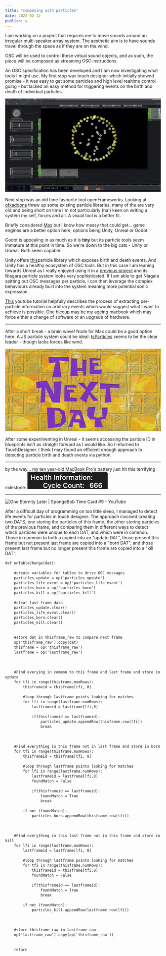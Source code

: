 ```yaml
---
title: "composing with particles"
date: 2022-02-12
publish: y
---
```



I am working on a project that requires me to move sounds around an irregular multi-speaker array system.  The aesthetic aim is to have sounds travel through the space as if they are on the wind.

OSC will be used to control these virtual sound objects, and as such, the piece will be composed as streaming OSC instructions.

An OSC specification has been developed and I am now  investigating what tools I might use.  My first stop was touch designer which initially showed promise - it was easy to get some particles and high level realtime control going - but lacked an easy method for triggering events on the birth and death of individual particles.

![](../files/bs-touch-particles.png)

Next stop was an old time favourite tool openFrameworks.  Looking at [ofxaddons](ofxaddons.com) threw up some existing particle libraries, many of the are very old and being short on time I'm not particularly (ha!) keen on writing a system my self, forces and all.  A visual tool is a better fit.

Briefly considered [Max](cycling74.com) but I know how messy that could get... game engines are a better option here, options being Unity, Unreal or Godot.

Godot is appealing in as much as it is **tiny** but its particle tools seem immature at this point in time.  So we're down to the big cats - Unity or Unreal.  Both seem capable.  

Unity offers [this](https://assetstore.unity.com/packages/vfx/particles/participle-107695)particle library which exposes birth and death events.  And Unity has a healthy ecosystem of OSC tools.  But in this case I am leaning towards Unreal as I really enjoyed using it in a [previous project](https://zeal.co/projects/luminesce) and its Niagara particle system looks very sophisticated.  If I am able to get Niagara spitting out OSC messages per particle, I can then leverage the complex behaviours already built into the system meaning more potential sonic expression.

[This](https://www.youtube.com/watch?v=aA_8NLzbUTA&list=PLomQNLPOWtzYXU_pRIUVVEV9uY7bjENZ5&index=46)  youtube tutorial helpfully describes the process of extracting per-particle information on arbitrary events which would suggest what I want to achieve is possible.  One hiccup may be my ageing macbook which may force either a change of software or an upgrade of hardware. 

---

After a short break - a brain wave!  Node for Max could be a good option here.  A JS particle system could be ideal.   [tsParticles](https://github.com/matteobruni/tsparticles) seems to be the clear leader - though lacks forces like wind.

![](../files/the-next-day.png)

After some experimenting in Unreal - it seems accessing the particle ID in blueprints isn't as straight forward as I would like.  So I returned to TouchDesigner.  I think I may found an efficient enough approach to detecting particle birth and death events via python.

---

by the way... my ten year-old MacBook Pro's battery just hit this terrifying milestone:
![](../files/666.png)

---

![One Eternity Later | SpongeBob Time Card #9 - YouTube](https://i.ytimg.com/vi/U7CZcd-UYmU/maxresdefault.jpg)

After a difficult day of programming on too little sleep, I managed to detect life events for particles in touch designer.  The approach involved creating two DATS, one storing the particles of this frame, the other storing particles of the previous frame, and comparing them in different ways to detect which particles were unique to each DAT, and which were in common.  Those in common to both a copied into an "update DAT", those present this frame but not present last frame are copied into a "born DAT", and those present last frame but no longer present this frame are copied into a "kill DAT".

```
def onTableChange(dat):

	#create variables for tables to drive OSC messages
	particles_update = op('particles_update')
	particles_life_event = op('particles_life_event')
	particles_born = op('particles_born')
	particles_kill = op('particles_kill')
	
	#clear last frame data
	particles_update.clear()
	particles_life_event.clear()
	particles_born.clear()
	particles_kill.clear()	


	#store dat in thisframe_raw to compare next frame
	op('thisframe_raw').copy(dat)	
	thisframe = op('thisframe_raw')
	lastframe = op('lastframe_raw')


		
	#Find everying in common to this frame and last frame and store in update
	for tfi in range(thisframe.numRows):
		thisframeid = thisframe[tfi, 0]

		#loop through lastframe points looking for matches
		for lfi in range(lastframe.numRows):
			lastframeid = lastframe[lfi,0]
			
			if(thisframeid == lastframeid):
				particles_update.appendRow(thisframe.row(tfi))	
				break	



	#Find everything in this frame not in last frame and store in born
	for tfi in range(thisframe.numRows):
		thisframeid = thisframe[tfi, 0]

		#loop through lastframe points looking for matches
		for lfi in range(lastframe.numRows):
			lastframeid = lastframe[lfi,0]
			foundMatch = False
			
			if(thisframeid == lastframeid):
				foundMatch = True
				break

		if not (foundMatch):
			particles_born.appendRow(thisframe.row(tfi))



	#Find everything in this last frame not in this frame and store in kill	
	for lfi in range(lastframe.numRows):
		lastframeid = lastframe[lfi, 0]

		#loop through lastframe points looking for matches
		for tfi in range(thisframe.numRows):
			thisframeid = thisframe[tfi,0]
			foundMatch = False
			
			if(thisframeid == lastframeid):
				foundMatch = True
				break

		if not (foundMatch):
			particles_kill.appendRow(lastframe.row(lfi))


	
	#store thisframe_raw in lastframe_raw
	op('lastframe_raw').copy(op('thisframe_raw'))
	
	
	return


```